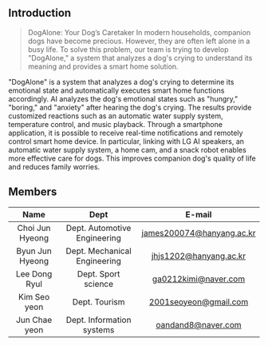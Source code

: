 ## Introduction
> DogAlone: Your Dog’s Caretaker
> In modern households, companion dogs have become precious. However, they are often left alone in a busy life. To solve this problem, our team is trying to develop "DogAlone," a system that analyzes a dog's crying to understand its meaning and provides a smart home solution.

"DogAlone" is a system that analyzes a dog's crying to determine its emotional state and automatically executes smart home functions accordingly. AI analyzes the dog's emotional states such as "hungry," "boring," and "anxiety" after hearing the dog's crying. The results provide customized reactions such as an automatic water supply system, temperature control, and music playback. Through a smartphone application, it is possible to receive real-time notifications and remotely control smart home device. In particular, linking with LG AI speakers, an automatic water supply system, a home cam, and a snack robot enables more effective care for dogs. This improves companion dog's quality of life and reduces family worries.

## Members
|Name|Dept|E-mail| 
|:---:|:---:|:---:| 
|Choi Jun Hyeong|Dept. Automotive Engineering|james200074@hanyang.ac.kr| 
|Byun Jun Hyeong|Dept. Mechanical Engineering|jhjs1202@hanyang.ac.kr|
|Lee Dong Ryul|Dept. Sport science|ga0212kimi@naver.com|
|Kim Seo yeon|Dept. Tourism|2001seoyeon@gmail.com|  
|Jun Chae yeon|Dept. Information systems|oandand8@naver.com| 
